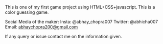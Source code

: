 This is one of my first game project using HTML+CSS+javascript. This is a color guessing game.

Social Media of the maker: Insta: @abhay_chopra007 Twitter: @abhicha007 Email: abhaychopra200@gmail.com

If any query or issue contact me on the information given.
